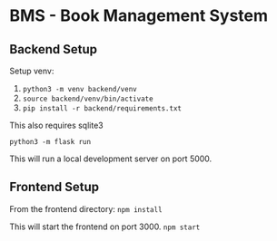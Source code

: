 # BMS - Book Management System

## Backend Setup
Setup venv:
1. `python3 -m venv backend/venv`
2. `source backend/venv/bin/activate`
3. `pip install -r backend/requirements.txt`

This also requires sqlite3

`python3 -m flask run`

This will run a local development server on port 5000.

## Frontend Setup
From the frontend directory:
`npm install`

This will start the frontend on port 3000.
`npm start`
